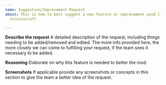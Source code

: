 ```yaml
---
name: Suggestion/Improvement Request
about: This is how to best suggest a new feature or improvement youd like to see in
  Jurassicraft

---
```


**Describe the request**
A detailed description of the request, including things needing to be added/removed and edited. The more info provided here, the more closely we can come to fulfilling your request, if the team sees it necessary to be added.

**Reasoning**
Elaborate on why this feature is needed to better the mod.

**Screenshots**
If applicable provide any screenshots or concepts in this section to give the team a better idea of the request.
